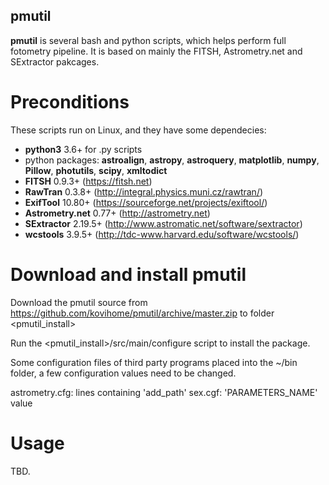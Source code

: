 ## pmutil

**pmutil** is several bash and python scripts, which helps perform full fotometry pipeline. It is based on mainly the FITSH, Astrometry.net and SExtractor pakcages.

# Preconditions

These scripts run on Linux, and they have some dependecies:

- **python3** 3.6+ for .py scripts
- python packages: **astroalign**, **astropy**, **astroquery**, **matplotlib**, **numpy**, **Pillow**, **photutils**, **scipy**, **xmltodict**
- **FITSH** 0.9.3+ (https://fitsh.net)
- **RawTran** 0.3.8+ (http://integral.physics.muni.cz/rawtran/)
- **ExifTool** 10.80+ (https://sourceforge.net/projects/exiftool/)
- **Astrometry.net** 0.77+ (http://astrometry.net)
- **SExtractor** 2.19.5+ (http://www.astromatic.net/software/sextractor)
- **wcstools** 3.9.5+ (http://tdc-www.harvard.edu/software/wcstools/)

# Download and install pmutil

Download the pmutil source from https://github.com/kovihome/pmutil/archive/master.zip to folder <pmutil_install>

Run the <pmutil_install>/src/main/configure script to install the package.

Some configuration files of third party programs placed into the ~/bin folder, a few configuration values need to be changed.

astrometry.cfg: lines containing 'add_path'
sex.cgf: 'PARAMETERS_NAME' value

# Usage

TBD.
